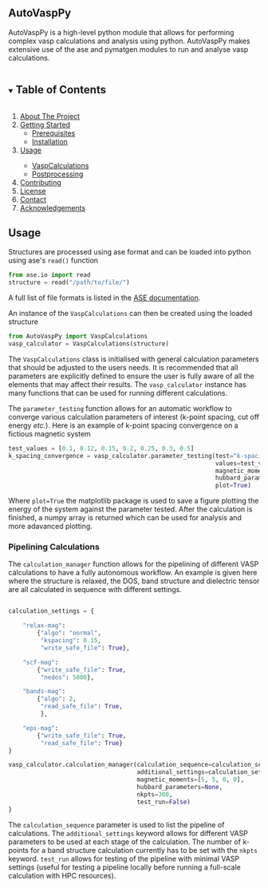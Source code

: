 AutoVaspPy
---

AutoVaspPy is a high-level python module that allows for performing complex vasp calculations and analysis
using python. AutoVaspPy makes extensive use of the ase and pymatgen modules to run and analyse vasp calculations.

<!-- TABLE OF CONTENTS -->
<details open="open">
  <summary><h2 style="display: inline-block">Table of Contents</h2></summary>
  <ol>
    <li>
      <a href="#about-the-project">About The Project</a>
    </li>
    <li>
      <a href="#getting-started">Getting Started</a>
      <ul>
        <li><a href="#prerequisites">Prerequisites</a></li>
        <li><a href="#installation">Installation</a></li>
      </ul>
    </li>
    <li><a href="#usage">Usage</a></li>
      <ul>
        <li><a href="#vaspcalculations">VaspCalculations</a></li>
        <li><a href="#postprocessing">Postprocessing</a></li>
      </ul>
    <li><a href="#contributing">Contributing</a></li>
    <li><a href="#license">License</a></li>
    <li><a href="#contact">Contact</a></li>
    <li><a href="#acknowledgements">Acknowledgements</a></li>
  </ol>
</details>

<!-- USAGE EXAMPLES -->
## Usage
Structures are processed using ase format and can be loaded into python using ase's `read()` function

```python
from ase.io import read
structure = read("/path/to/file/")
```
A full list of file formats is listed in the [ASE documentation](https://wiki.fysik.dtu.dk/ase/dev/ase/io/io.html).

An instance of the `VaspCalculations` can then be created using the loaded structure
```python
from AutoVaspPy import VaspCalculations
vasp_calculator = VaspCalculations(structure)
```
The `VaspCalculations` class is initialised with general calculation parameters that should be adjusted to the users
needs. It is recommended that all parameters are explicitly defined to ensure the user is fully aware of all the elements
that may affect their results. The `vasp_calculator` instance has many functions that can be used for running different calculations.

The `parameter_testing` function allows for an automatic workflow to converge various calculation parameters of interest
(k-point spacing, cut off energy *etc.*). Here is an example of k-point spacing convergence on a fictious magnetic system

```python
test_values = [0.1, 0.12, 0.15, 0.2, 0.25, 0.3, 0.5]
k_spacing_convergence = vasp_calculator.parameter_testing(test="k-spacing",
                                                          values=test_values,
                                                          magnetic_moments=[5, 5, 0, 0],
                                                          hubbard_parameters=None,
                                                          plot=True)
```

Where `plot=True` the matplotlib package is used to save a figure plotting the energy of the system against the parameter
tested. After the calculation is finished, a numpy array is returned which can be used for analysis and more adavanced 
plotting.

### Pipelining Calculations
The `calculation_manager` function allows for the pipelining of different VASP calculations to have a fully autonomous
workflow. An example is given here where the structure is relaxed, the DOS, band structure and dielectric tensor are all
calculated in sequence with different settings.

```python

calculation_settings = {

    "relax-mag":
        {"algo": "normal",
         "kspacing": 0.15,
         "write_safe_file": True},

    "scf-mag":
        {"write_safe_file": True,
         "nedos": 5000},

    "bands-mag":
        {"algo": 2,
         "read_safe_file": True,
         },

    "eps-mag":
        {"write_safe_file": True,
         "read_safe_file": True}
}

vasp_calculator.calculation_manager(calculation_sequence=calculation_settings.keys(),
                                    additional_settings=calculation_settings,
                                    magnetic_moments=[5, 5, 0, 0],
                                    hubbard_parameters=None,
                                    nkpts=300,
                                    test_run=False)
}
```
The `calculation_sequence` parameter is used to list the pipeline of calculations. The `additional_settings` keyword
allows for different VASP parameters to be used at each stage of the calculation. The number of k-points for a band structure
calculation currently has to be set with the `nkpts` keyword. `test_run` allows for testing of the pipeline with minimal
VASP settings (useful for testing a pipeline locally before running a full-scale calculation with HPC resources).

